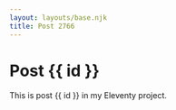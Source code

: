 ```yaml
---
layout: layouts/base.njk
title: Post 2766
---
```


# Post {{ id }}

This is post {{ id }} in my Eleventy project.
